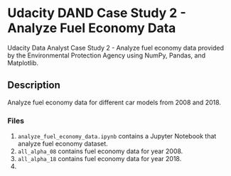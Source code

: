 # Udacity DAND Case Study 2 - Analyze Fuel Economy Data
Udacity Data Analyst Case Study 2 - Analyze fuel economy data provided by the Environmental Protection Agency using NumPy, Pandas, and Matplotlib.

## Description
Analyze fuel economy data for different car models from 2008 and 2018.

### Files
1. ```analyze_fuel_economy_data.ipynb``` contains a Jupyter Notebook that analyze fuel economy dataset.
2. ```all_alpha_08``` contains fuel economy data for year 2008.
2. ```all_alpha_18``` contains fuel economy data for year 2018.
3.
